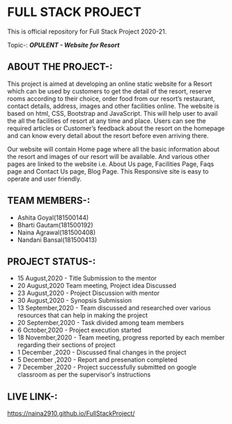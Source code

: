 # FULL STACK PROJECT
This is official repository for Full Stack Project 2020-21.

Topic-:  **_OPULENT - Website for Resort_**

## ABOUT THE PROJECT-:

This project is aimed at developing an online static website for a Resort which
can be used by customers to get the detail of the resort, reserve rooms according
to their choice, order food from our resort’s restaurant, contact details, address,
images and other facilities online. The website is based on html, CSS, Bootstrap
and JavaScript. This will help user to avail the all the facilities of resort at any
time and place. Users can see the required articles or Customer’s feedback
about the resort on the homepage and can know every detail about the resort
before even arriving there.

Our website will contain Home page where all the basic information about the
resort and images of our resort will be available. And various other pages are
linked to the website i.e. About Us page, Facilities Page, Faqs page and Contact
Us page, Blog Page. This Responsive site is easy to operate and user friendly.

## TEAM MEMBERS-:
* Ashita Goyal(181500144)
* Bharti Gautam(181500192)
* Naina Agrawal(181500408)
* Nandani Bansal(181500413)

## PROJECT STATUS-:

* 15 August,2020 - Title Submission to the mentor
* 20 August,2020 Team meeting, Project idea Discussed
* 23 August,2020 - Project Discussion with mentor
* 30 August,2020 - Synopsis Submission
* 13 September,2020 - Team discussed and researched over various resources that can help in making the project
* 20 September,2020 - Task divided among team members
* 6 October,2020 - Project execution started
* 18 November,2020 - Team meeting, progress reported by each member regarding their sections of project
* 1 December ,2020 - Discussed final changes in the project
* 5 December ,2020 - Report and presenation completed
* 7 December ,2020 - Project successfully submitted on google classroom as per the supervisor's instructions

## LIVE LINK-:

https://naina2910.github.io/FullStackProject/
